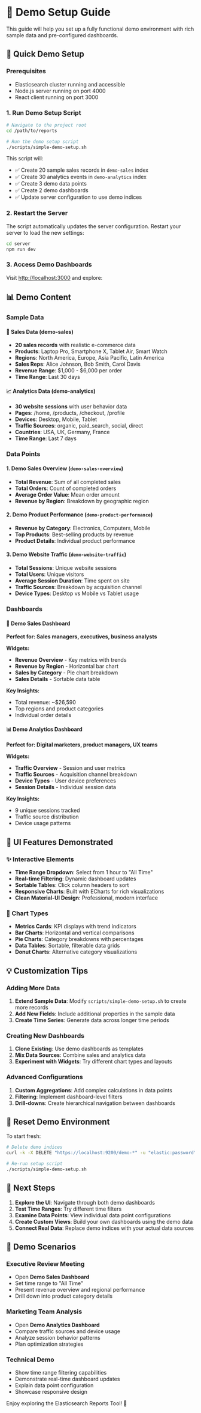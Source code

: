 # 🎯 Demo Setup Guide

This guide will help you set up a fully functional demo environment with rich sample data and pre-configured dashboards.

## 🚀 Quick Demo Setup

### Prerequisites
- Elasticsearch cluster running and accessible
- Node.js server running on port 4000
- React client running on port 3000

### 1. Run Demo Setup Script

```bash
# Navigate to the project root
cd /path/to/reports

# Run the demo setup script
./scripts/simple-demo-setup.sh
```

This script will:
- ✅ Create 20 sample sales records in `demo-sales` index
- ✅ Create 30 analytics events in `demo-analytics` index
- ✅ Create 3 demo data points
- ✅ Create 2 demo dashboards
- ✅ Update server configuration to use demo indices

### 2. Restart the Server

The script automatically updates the server configuration. Restart your server to load the new settings:

```bash
cd server
npm run dev
```

### 3. Access Demo Dashboards

Visit [http://localhost:3000](http://localhost:3000) and explore:

## 📊 Demo Content

### Sample Data

#### 🛒 Sales Data (demo-sales)
- **20 sales records** with realistic e-commerce data
- **Products**: Laptop Pro, Smartphone X, Tablet Air, Smart Watch
- **Regions**: North America, Europe, Asia Pacific, Latin America  
- **Sales Reps**: Alice Johnson, Bob Smith, Carol Davis
- **Revenue Range**: $1,000 - $6,000 per order
- **Time Range**: Last 30 days

#### 📈 Analytics Data (demo-analytics)
- **30 website sessions** with user behavior data
- **Pages**: /home, /products, /checkout, /profile
- **Devices**: Desktop, Mobile, Tablet
- **Traffic Sources**: organic, paid_search, social, direct
- **Countries**: USA, UK, Germany, France
- **Time Range**: Last 7 days

### Data Points

#### 1. Demo Sales Overview (`demo-sales-overview`)
- **Total Revenue**: Sum of all completed sales
- **Total Orders**: Count of completed orders
- **Average Order Value**: Mean order amount
- **Revenue by Region**: Breakdown by geographic region

#### 2. Demo Product Performance (`demo-product-performance`)
- **Revenue by Category**: Electronics, Computers, Mobile
- **Top Products**: Best-selling products by revenue
- **Product Details**: Individual product performance

#### 3. Demo Website Traffic (`demo-website-traffic`)
- **Total Sessions**: Unique website sessions
- **Total Users**: Unique visitors
- **Average Session Duration**: Time spent on site
- **Traffic Sources**: Breakdown by acquisition channel
- **Device Types**: Desktop vs Mobile vs Tablet usage

### Dashboards

#### 🎯 Demo Sales Dashboard
**Perfect for: Sales managers, executives, business analysts**

**Widgets:**
- **Revenue Overview** - Key metrics with trends
- **Revenue by Region** - Horizontal bar chart
- **Sales by Category** - Pie chart breakdown  
- **Sales Details** - Sortable data table

**Key Insights:**
- Total revenue: ~$26,590
- Top regions and product categories
- Individual order details

#### 📊 Demo Analytics Dashboard  
**Perfect for: Digital marketers, product managers, UX teams**

**Widgets:**
- **Traffic Overview** - Session and user metrics
- **Traffic Sources** - Acquisition channel breakdown
- **Device Types** - User device preferences
- **Session Details** - Individual session data

**Key Insights:**
- 9 unique sessions tracked
- Traffic source distribution
- Device usage patterns

## 🎨 UI Features Demonstrated

### ✨ Interactive Elements
- **Time Range Dropdown**: Select from 1 hour to "All Time"
- **Real-time Filtering**: Dynamic dashboard updates
- **Sortable Tables**: Click column headers to sort
- **Responsive Charts**: Built with ECharts for rich visualizations
- **Clean Material-UI Design**: Professional, modern interface

### 🔧 Chart Types
- **Metrics Cards**: KPI displays with trend indicators
- **Bar Charts**: Horizontal and vertical comparisons
- **Pie Charts**: Category breakdowns with percentages
- **Data Tables**: Sortable, filterable data grids
- **Donut Charts**: Alternative category visualizations

## 💡 Customization Tips

### Adding More Data
1. **Extend Sample Data**: Modify `scripts/simple-demo-setup.sh` to create more records
2. **Add New Fields**: Include additional properties in the sample data
3. **Create Time Series**: Generate data across longer time periods

### Creating New Dashboards
1. **Clone Existing**: Use demo dashboards as templates
2. **Mix Data Sources**: Combine sales and analytics data
3. **Experiment with Widgets**: Try different chart types and layouts

### Advanced Configurations
1. **Custom Aggregations**: Add complex calculations in data points
2. **Filtering**: Implement dashboard-level filters
3. **Drill-downs**: Create hierarchical navigation between dashboards

## 🔄 Reset Demo Environment

To start fresh:

```bash
# Delete demo indices
curl -k -X DELETE "https://localhost:9200/demo-*" -u "elastic:password"

# Re-run setup script
./scripts/simple-demo-setup.sh
```

## 🎉 Next Steps

1. **Explore the UI**: Navigate through both demo dashboards
2. **Test Time Ranges**: Try different time filters
3. **Examine Data Points**: View individual data point configurations
4. **Create Custom Views**: Build your own dashboards using the demo data
5. **Connect Real Data**: Replace demo indices with your actual data sources

## 💬 Demo Scenarios

### Executive Review Meeting
- Open **Demo Sales Dashboard**
- Set time range to "All Time"
- Present revenue overview and regional performance
- Drill down into product category details

### Marketing Team Analysis  
- Open **Demo Analytics Dashboard**
- Compare traffic sources and device usage
- Analyze session behavior patterns
- Plan optimization strategies

### Technical Demo
- Show time range filtering capabilities
- Demonstrate real-time dashboard updates
- Explain data point configuration
- Showcase responsive design

Enjoy exploring the Elasticsearch Reports Tool! 🚀